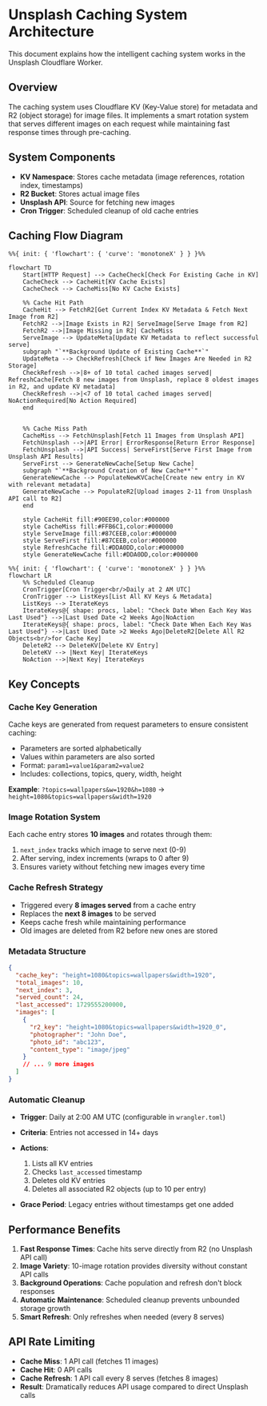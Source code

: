 # Unsplash Caching System Architecture

This document explains how the intelligent caching system works in the Unsplash Cloudflare Worker.

## Overview

The caching system uses Cloudflare KV (Key-Value store) for metadata and R2 (object storage) for image files. It implements a smart rotation system that serves different images on each request while maintaining fast response times through pre-caching.

## System Components

* **KV Namespace**: Stores cache metadata (image references, rotation index, timestamps)
* **R2 Bucket**: Stores actual image files
* **Unsplash API**: Source for fetching new images
* **Cron Trigger**: Scheduled cleanup of old cache entries

## Caching Flow Diagram

```mermaid
%%{ init: { 'flowchart': { 'curve': 'monotoneX' } } }%%

flowchart TD
    Start[HTTP Request] --> CacheCheck[Check For Existing Cache in KV]
    CacheCheck --> CacheHit[KV Cache Exists]
    CacheCheck --> CacheMiss[No KV Cache Exists]

    %% Cache Hit Path
    CacheHit --> FetchR2[Get Current Index KV Metadata & Fetch Next Image from R2]
    FetchR2 -->|Image Exists in R2| ServeImage[Serve Image from R2]
    FetchR2 -->|Image Missing in R2| CacheMiss
    ServeImage --> UpdateMeta[Update KV Metadata to reflect successful serve]
    subgraph "`**Background Update of Existing Cache**`"
    UpdateMeta --> CheckRefresh[Check if New Images Are Needed in R2 Storage]
    CheckRefresh -->|8+ of 10 total cached images served| RefreshCache[Fetch 8 new images from Unsplash, replace 8 oldest images in R2, and update KV metadata]
    CheckRefresh -->|<7 of 10 total cached images served| NoActionRequired[No Action Required]
    end

    
    %% Cache Miss Path
    CacheMiss --> FetchUnsplash[Fetch 11 Images from Unsplash API]
    FetchUnsplash -->|API Error| ErrorResponse[Return Error Response]
    FetchUnsplash -->|API Success| ServeFirst[Serve First Image from Unsplash API Results]
    ServeFirst --> GenerateNewCache[Setup New Cache] 
    subgraph "`**Background Creation of New Cache**`"
    GenerateNewCache --> PopulateNewKVCache[Create new entry in KV with relevant metadata]
    GenerateNewCache --> PopulateR2[Upload images 2-11 from Unsplash API call to R2]
    end

    style CacheHit fill:#90EE90,color:#000000
    style CacheMiss fill:#FFB6C1,color:#000000
    style ServeImage fill:#87CEEB,color:#000000
    style ServeFirst fill:#87CEEB,color:#000000
    style RefreshCache fill:#DDA0DD,color:#000000
    style GenerateNewCache fill:#DDA0DD,color:#000000  
```

```mermaid
%%{ init: { 'flowchart': { 'curve': 'monotoneX' } } }%%
flowchart LR
    %% Scheduled Cleanup
    CronTrigger[Cron Trigger<br/>Daily at 2 AM UTC]
    CronTrigger --> ListKeys[List All KV Keys & Metadata]
    ListKeys --> IterateKeys
    IterateKeys@{ shape: procs, label: "Check Date When Each Key Was Last Used"} -->|Last Used Date <2 Weeks Ago|NoAction
    IterateKeys@{ shape: procs, label: "Check Date When Each Key Was Last Used"} -->|Last Used Date >2 Weeks Ago|DeleteR2[Delete All R2 Objects<br/>for Cache Key]
    DeleteR2 --> DeleteKV[Delete KV Entry]
    DeleteKV --> |Next Key| IterateKeys
    NoAction -->|Next Key| IterateKeys
```


## Key Concepts

### Cache Key Generation

Cache keys are generated from request parameters to ensure consistent caching:

* Parameters are sorted alphabetically
* Values within parameters are also sorted
* Format: `param1=value1&param2=value2`
* Includes: collections, topics, query, width, height

**Example**: `?topics=wallpapers&w=1920&h=1080` → `height=1080&topics=wallpapers&width=1920`

### Image Rotation System

Each cache entry stores **10 images** and rotates through them:


1. `next_index` tracks which image to serve next (0-9)
2. After serving, index increments (wraps to 0 after 9)
3. Ensures variety without fetching new images every time

### Cache Refresh Strategy

* Triggered every **8 images served** from a cache entry
* Replaces the **next 8 images** to be served
* Keeps cache fresh while maintaining performance
* Old images are deleted from R2 before new ones are stored

### Metadata Structure

```json
{
  "cache_key": "height=1080&topics=wallpapers&width=1920",
  "total_images": 10,
  "next_index": 3,
  "served_count": 24,
  "last_accessed": 1729555200000,
  "images": [
    {
      "r2_key": "height=1080&topics=wallpapers&width=1920_0",
      "photographer": "John Doe",
      "photo_id": "abc123",
      "content_type": "image/jpeg"
    }
    // ... 9 more images
  ]
}
```

### Automatic Cleanup

* **Trigger**: Daily at 2:00 AM UTC (configurable in `wrangler.toml`)
* **Criteria**: Entries not accessed in 14+ days
* **Actions**:

  
  1. Lists all KV entries
  2. Checks `last_accessed` timestamp
  3. Deletes old KV entries
  4. Deletes all associated R2 objects (up to 10 per entry)
* **Grace Period**: Legacy entries without timestamps get one added

## Performance Benefits


1. **Fast Response Times**: Cache hits serve directly from R2 (no Unsplash API call)
2. **Image Variety**: 10-image rotation provides diversity without constant API calls
3. **Background Operations**: Cache population and refresh don't block responses
4. **Automatic Maintenance**: Scheduled cleanup prevents unbounded storage growth
5. **Smart Refresh**: Only refreshes when needed (every 8 serves)

## API Rate Limiting

* **Cache Miss**: 1 API call (fetches 11 images)
* **Cache Hit**: 0 API calls
* **Cache Refresh**: 1 API call every 8 serves (fetches 8 images)
* **Result**: Dramatically reduces API usage compared to direct Unsplash calls


